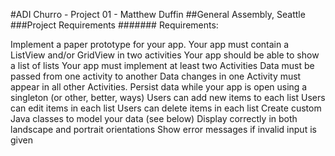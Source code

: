 #ADI Churro - Project 01 - Matthew Duffin
##General Assembly, Seattle
###Project Requirements
#######
Requirements:

Implement a paper prototype for your app.
Your app must contain a ListView and/or GridView in two activities
Your app should be able to show a list of lists
Your app must implement at least two Activities
Data must be passed from one activity to another
Data changes in one Activity must appear in all other Activities.
Persist data while your app is open using a singleton (or other, better, ways)
Users can add new items to each list
Users can edit items in each list
Users can delete items in each list
Create custom Java classes to model your data (see below)
Display correctly in both landscape and portrait orientations
Show error messages if invalid input is given
